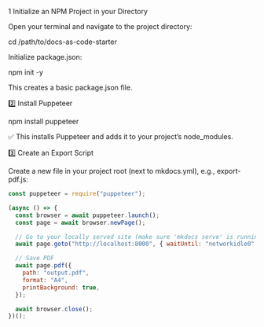 1 Initialize an NPM Project in your Directory

Open your terminal and navigate to the project directory:

cd /path/to/docs-as-code-starter


Initialize package.json:

npm init -y

This creates a basic package.json file.

2️⃣ Install Puppeteer

npm install puppeteer

✅ This installs Puppeteer and adds it to your project’s node_modules.


3️⃣ Create an Export Script

Create a new file in your project root (next to mkdocs.yml), e.g., export-pdf.js:

```javascript
const puppeteer = require("puppeteer");

(async () => {
  const browser = await puppeteer.launch();
  const page = await browser.newPage();

  // Go to your locally served site (make sure 'mkdocs serve' is running!)
  await page.goto("http://localhost:8000", { waitUntil: "networkidle0" });

  // Save PDF
  await page.pdf({
    path: "output.pdf",
    format: "A4",
    printBackground: true,
  });

  await browser.close();
})();
```

